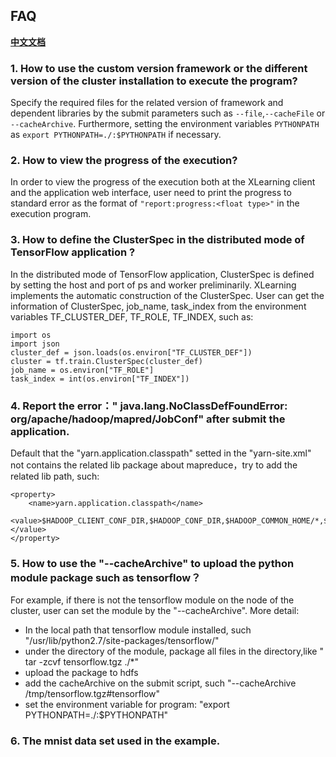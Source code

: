 ## FAQ

[**中文文档**](./faq_cn.md)

### 1. How to use the custom version framework or the different version of the cluster installation to execute the program?  
Specify the required files for the related version of framework and dependent libraries by the submit parameters such as `--file`,`--cacheFile` or `--cacheArchive`. Furthermore, setting the environment variables `PYTHONPATH` as `export PYTHONPATH=./:$PYTHONPATH` if necessary.

### 2. How to view the progress of the execution?
In order to view the progress of the execution both at the XLearning client and the application web interface, user need to print the progress to standard error as the format of `"report:progress:<float type>"` in the execution program.  

### 3. How to define the ClusterSpec in the distributed mode of TensorFlow application ?  
In the distributed mode of TensorFlow application, ClusterSpec is defined by setting the host and port of ps and worker preliminarily. XLearning implements the automatic construction of the ClusterSpec. User can get the information of ClusterSpec, job\_name, task\_index from the environment variables TF\_CLUSTER\_DEF, TF\_ROLE, TF\_INDEX, such as:  

    import os
    import json
    cluster_def = json.loads(os.environ["TF_CLUSTER_DEF"])
    cluster = tf.train.ClusterSpec(cluster_def)
    job_name = os.environ["TF_ROLE"]
    task_index = int(os.environ["TF_INDEX"])


### 4. Report the error：" java.lang.NoClassDefFoundError: org/apache/hadoop/mapred/JobConf" after submit the application.       
Default that the "yarn.application.classpath" setted in the "yarn-site.xml" not contains the related lib package about mapreduce，try to add the related lib path, such:    

    <property>
        <name>yarn.application.classpath</name>    
        <value>$HADOOP_CLIENT_CONF_DIR,$HADOOP_CONF_DIR,$HADOOP_COMMON_HOME/*,$HADOOP_COMMON_HOME/lib/*,$HADOOP_HDFS_HOME/*,$HADOOP_HDFS_HOME/lib/*,$HADOOP_YARN_HOME/*,$HADOOP_YARN_HOME/lib/*,$HADOOP_MAPRED_HOME/*,$HADOOP_MAPRED_HOME/lib/*</value>  
    </property>  


### 5. How to use the "--cacheArchive" to upload the python module package such as tensorflow？   
For example, if there is not the tensorflow module on the node of the cluster, user can set the module by the "--cacheArchive". More detail:  
- In the local path that tensorflow module installed, such "/usr/lib/python2.7/site-packages/tensorflow/"  
- under the directory of the module, package all files in the directory,like " tar -zcvf  tensorflow.tgz ./*"    
- upload the package to hdfs   
- add the cacheArchive on the submit script, such "--cacheArchive /tmp/tensorflow.tgz#tensorflow"   
- set the environment variable for program: "export PYTHONPATH=./:$PYTHONPATH"   


### 6. The mnist data set used in the example. 

 
